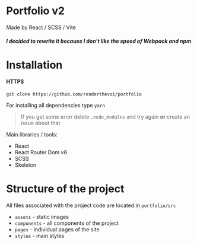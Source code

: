 # Portfolio v2
Made by React / SCSS / Vite

##### I decided to rewrite it because I don't like the speed of Webpack and npm

# Installation

#### HTTPS
```
git clone https://github.com/renderthevoi/portfolio
```
For installing all dependencies type `yarn`
> If you get some error delete `.node_modules` and try again **or** create an issue about that


Main libraries / tools:
+ React
+ React Router Dom v6
+ SCSS
+ Skeleton

# Structure of the project
All files associated with the project code are located in `portfolio/src`
+ `assets` - static images
+ `components` - all components of the project
+ `pages` - individual pages of the site
+ `styles` - main styles
